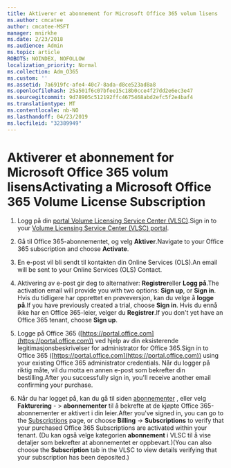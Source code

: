 ```yaml
---
title: Aktiverer et abonnement for Microsoft Office 365 volum lisens
ms.author: cmcatee
author: cmcatee-MSFT
manager: mnirkhe
ms.date: 2/23/2018
ms.audience: Admin
ms.topic: article
ROBOTS: NOINDEX, NOFOLLOW
localization_priority: Normal
ms.collection: Adm_O365
ms.custom: ''
ms.assetid: 7a6919fc-afe4-40c7-8ada-d8ce523ad8a8
ms.openlocfilehash: 25a501f6c07bfee15c18b0cce4f27dd2e6ec3e47
ms.sourcegitcommit: 9d78905c512192ffc4675468abd2efc5f2e4baf4
ms.translationtype: MT
ms.contentlocale: nb-NO
ms.lasthandoff: 04/23/2019
ms.locfileid: "32389949"
---
```

# <a name="activating-a-microsoft-office-365-volume-license-subscription"></a><span data-ttu-id="fb303-102">Aktiverer et abonnement for Microsoft Office 365 volum lisens</span><span class="sxs-lookup"><span data-stu-id="fb303-102">Activating a Microsoft Office 365 Volume License Subscription</span></span>

1. <span data-ttu-id="fb303-103">Logg på din [portal Volume Licensing Service Center (VLSC)](http://go.microsoft.com/fwlink/p/?LinkId=329762).</span><span class="sxs-lookup"><span data-stu-id="fb303-103">Sign in to your [Volume Licensing Service Center (VLSC) portal](http://go.microsoft.com/fwlink/p/?LinkId=329762).</span></span>
    
2. <span data-ttu-id="fb303-104">Gå til Office 365-abonnementet, og velg **Aktiver**.</span><span class="sxs-lookup"><span data-stu-id="fb303-104">Navigate to your Office 365 subscription and choose **Activate**.</span></span>
    
3. <span data-ttu-id="fb303-105">En e-post vil bli sendt til kontakten din Online Services (OLS).</span><span class="sxs-lookup"><span data-stu-id="fb303-105">An email will be sent to your Online Services (OLS) Contact.</span></span>
    
4. <span data-ttu-id="fb303-106">Aktivering av e-post gir deg to alternativer: **Registrer**eller **Logg på**.</span><span class="sxs-lookup"><span data-stu-id="fb303-106">The activation email will provide you with two options: **Sign up**, or **Sign in**.</span></span> <span data-ttu-id="fb303-107">Hvis du tidligere har opprettet en prøveversjon, kan du velge å **logge på**.</span><span class="sxs-lookup"><span data-stu-id="fb303-107">If you have previously created a trial, choose **Sign in**.</span></span> <span data-ttu-id="fb303-108">Hvis du ennå ikke har en Office 365-leier, velger du **Registrer**.</span><span class="sxs-lookup"><span data-stu-id="fb303-108">If you don't yet have an Office 365 tenant, choose **Sign up**.</span></span>
    
5. <span data-ttu-id="fb303-109">Logge på Office 365 ([https://portal.office.com](https://portal.office.com)) ved hjelp av din eksisterende legitimasjonsbeskrivelser for administrator for Office 365.</span><span class="sxs-lookup"><span data-stu-id="fb303-109">Sign in to Office 365 ([https://portal.office.com](https://portal.office.com)) using your existing Office 365 administrator credentials.</span></span> <span data-ttu-id="fb303-110">Når du logger på riktig måte, vil du motta en annen e-post som bekrefter din bestilling.</span><span class="sxs-lookup"><span data-stu-id="fb303-110">After you successfully sign in, you'll receive another email confirming your purchase.</span></span>
    
6. <span data-ttu-id="fb303-111">Når du har logget på, kan du gå til siden [abonnementer](https://go.microsoft.com/fwlink/p/?linkid=842054) , eller velg **Fakturering**  - \> **abonnementer** til å bekrefte at de kjøpte Office 365-abonnementer er aktivert i din leier.</span><span class="sxs-lookup"><span data-stu-id="fb303-111">After you've signed in, you can go to the [Subscriptions](https://go.microsoft.com/fwlink/p/?linkid=842054) page, or choose **Billing** -\> **Subscriptions** to verify that your purchased Office 365 Subscriptions are activated within your tenant.</span></span> <span data-ttu-id="fb303-112">(Du kan også velge kategorien **abonnement** i VLSC til å vise detaljer som bekrefter at abonnementet er oppbevart.)</span><span class="sxs-lookup"><span data-stu-id="fb303-112">(You can also choose the **Subscription** tab in the VLSC to view details verifying that your subscription has been deposited.)</span></span> 
    

